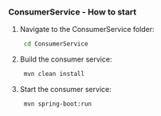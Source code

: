### ConsumerService - How to start
1. Navigate to the ConsumerService folder:
   ```bash
    cd ConsumerService
2. Build the consumer service:
   ```bash
    mvn clean install
3. Start the consumer service:
   ```bash
    mvn spring-boot:run  
